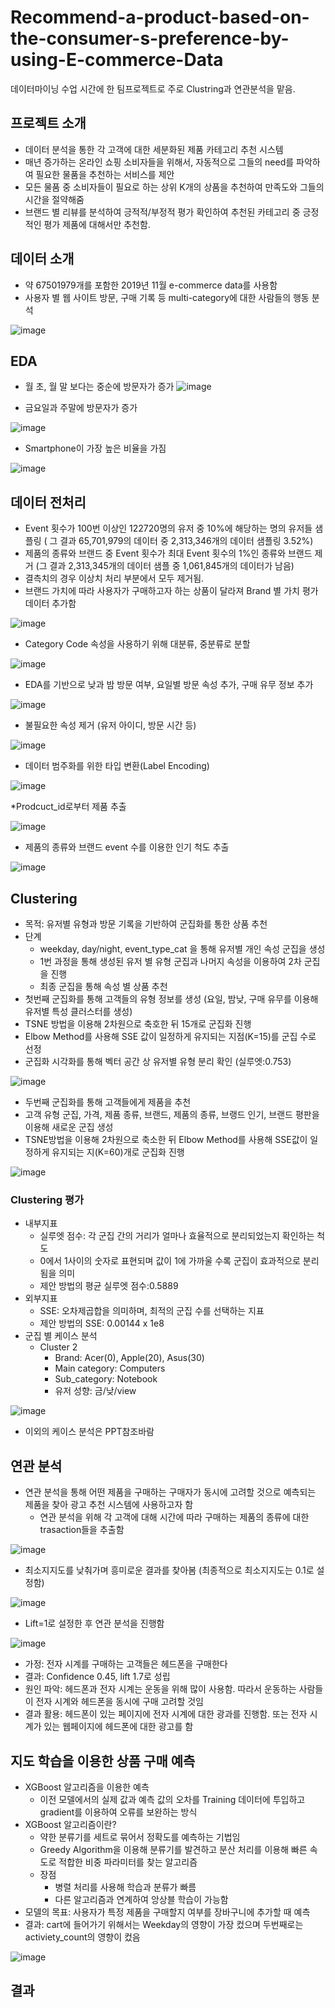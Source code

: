 # Recommend-a-product-based-on-the-consumer-s-preference-by-using-E-commerce-Data
데이터마이닝 수업 시간에 한 팀프로젝트로 주로 Clustring과 연관분석을 맡음.
## 프로젝트 소개
* 데이터 분석을 통한 각 고객에 대한 세분화된 제품 카테고리 추천 시스템
* 매년 증가하는 온라인 쇼핑 소비자들을 위해서, 자동적으로 그들의 need를 파악하여 필요한 물품을 추천하는 서비스를 제안
* 모든 물품 중 소비자들이 필요로 하는 상위 K개의 상품을 추천하여 만족도와 그들의 시간을 절약해줌
* 브랜드 별 리뷰를 분석하여 긍적적/부정적 평가 확인하여 추천된 카테고리 중 긍정적인 평가 제품에 대해서만 추천함.
## 데이터 소개
* 약 67501979개를 포함한 2019년 11월 e-commerce data를 사용함
* 사용자 별 웹 사이트 방문, 구매 기록 등 multi-category에 대한 사람들의 행동 분석

![image](https://user-images.githubusercontent.com/67357059/147014505-262d2623-b01e-4858-b3ee-3a0fb84082ac.png)
## EDA
* 월 초, 월 말 보다는 중순에 방문자가 증가
![image](https://user-images.githubusercontent.com/67357059/147014576-fc18ddb9-a9ce-4979-a972-e02b8c70a04b.png)

* 금요일과 주말에 방문자가 증가

![image](https://user-images.githubusercontent.com/67357059/147014657-ac444ac9-5818-44f5-995c-2c924b34fce7.png)

* Smartphone이 가장 높은 비율을 가짐

![image](https://user-images.githubusercontent.com/67357059/147014761-da8c064d-eacd-4c1c-9bdb-a4878bea207d.png)

## 데이터 전처리

* Event 횟수가 100번 이상인 122720명의 유저 중 10%에 해당하는 명의 유저들 샘플링
( 그 결과 65,701,979의 데이터 중 2,313,346개의 데이터 샘플링 3.52%)
* 제품의 종류와 브랜드 중 Event 횟수가 최대 Event 횟수의 1%인 종류와 브랜드 제거 (그 결과 2,313,345개의 데이터 샘플 중 1,061,845개의 데이터가 남음)
* 결측치의 경우 이상치 처리 부분에서 모두 제거됨.
* 브랜드 가치에 따라 사용자가 구매하고자 하는 상품이 달라져 Brand 별 가치 평가 데이터 추가함

![image](https://user-images.githubusercontent.com/67357059/147015070-cfdc7b7d-5149-4514-8e91-77cb09a5536a.png)

* Category Code 속성을 사용하기 위해 대분류, 중분류로 분할

![image](https://user-images.githubusercontent.com/67357059/147015116-5179e8dd-f40c-4bcb-a91a-aeb5e54ee5bc.png)

* EDA를 기반으로 낮과 밤 방문 여부, 요일별 방문 속성 추가, 구매 유무 정보 추가

![image](https://user-images.githubusercontent.com/67357059/147015210-32f932f6-d7f7-482d-995e-c00db4b824e5.png)

* 불필요한 속성 제거 (유저 아이디, 방문 시간 등)

![image](https://user-images.githubusercontent.com/67357059/147015254-3a7b3514-048e-41c4-98f1-f3cb9f38992c.png)

* 데이터 범주화를 위한 타입 변환(Label Encoding)

![image](https://user-images.githubusercontent.com/67357059/147015328-0738b369-c3d9-496b-963a-cbd947b560fd.png)

*Prodcuct_id로부터 제품 추출

![image](https://user-images.githubusercontent.com/67357059/147015356-78616b98-fe34-412f-ac6f-d52f5989a1a5.png)

* 제품의 종류와 브랜드 event 수를 이용한 인기 척도 추출

![image](https://user-images.githubusercontent.com/67357059/147015423-62fd917f-bc95-4978-9af1-5d73123b3313.png)

## Clustering

* 목적: 유저별 유형과 방문 기록을 기반하여 군집화를 통한 상품 추천
* 단계
  * weekday, day/night, event_type_cat 을 통해 유저별 개인 속성 군집을 생성 
  * 1번 과정을 통해 생성된 유저 별 유형 군집과 나머지 속성을 이용하여 2차 군집을 진행
  * 최종 군집을 통해 속성 별 상품 추천
* 첫번째 군집화를 통해 고객들의 유형 정보를 생성 (요일, 밤낮, 구매 유무를 이용해 유저별 특성 클러스터를 생성)
* TSNE 방법을 이용해 2차원으로 축호한 뒤 15개로 군집화 진행
 * Elbow Method를 사용해 SSE 값이 일정하게 유지되는 지점(K=15)를 군집 수로 선정
 * 군집화 시각화를 통해 벡터 공간 상 유저별 유형 분리 확인 (실루엣:0.753)

![image](https://user-images.githubusercontent.com/67357059/147016048-f6ba950f-ffda-4701-9a44-e77f34d744ba.png)

* 두번째 군집화를 통해 고객들에게 제품을 추천
 * 고객 유형 군집, 가격, 제품 종류, 브랜드, 제품의 종류, 브랭드 인기, 브랜드 평판을 이용해 새로운 군집 생성
* TSNE방법을 이용해 2차원으로 축소한 뒤 Elbow Method를 사용해 SSE값이 일정하게 유지되는 지(K=60)개로 군집화 진행

![image](https://user-images.githubusercontent.com/67357059/147016481-3969a521-0dd9-44f1-8a9e-455aac6c2f2f.png)

### Clustering 평가
* 내부지표
  * 실루엣 점수: 각 군집 간의 거리가 얼마나 효율적으로 분리되었는지 확인하는 척도
  * 0에서 1사이의 숫자로 표현되며 값이 1에 가까울 수록 군집이 효과적으로 분리됨을 의미
  * 제안 방법의 평균 실루엣 점수:0.5889
* 외부지표
  * SSE: 오차제곱합을 의미하며, 최적의 군집 수를 선택하는 지표
  * 제안 방법의 SSE: 0.00144 x 1e8
* 군집 별 케이스 분석
  * Cluster 2
    * Brand: Acer(0), Apple(20), Asus(30)
    * Main category: Computers
    * Sub_category: Notebook
    * 유저 성향: 금/낮/view
 
![image](https://user-images.githubusercontent.com/67357059/147016947-09471bd0-eee5-4a2f-8307-c95477af7dbe.png)

* 이외의 케이스 분석은 PPT참조바람

## 연관 분석
* 연관 분석을 통해 어떤 제품을 구매하는 구매자가 동시에 고려할 것으로 예측되는 제품을 찾아 광고 추천 시스템에 사용하고자 함
  * 연관 분석을 위해 각 고객에 대해 시간에 따라 구매하는 제품의 종류에 대한 trasaction들을 추출함

![image](https://user-images.githubusercontent.com/67357059/147017076-7f748e19-59e8-409f-8df3-09ad881bf0aa.png)

  * 최소지지도를 낮춰가며 흥미로운 결과를 찾아봄 (최종적으로 최소지지도는 0.1로 설정함)

![image](https://user-images.githubusercontent.com/67357059/147017147-d27640c3-7238-45a3-94bb-e0cc20ae0c44.png)

  * Lift=1로 설정한 후 연관 분석을 진행함

![image](https://user-images.githubusercontent.com/67357059/147017222-b50f0eed-9d7f-4561-ad3d-d733eae876ae.png)

  * 가정: 전자 시계를 구매하는 고객들은 헤드폰을 구매한다
  * 결과: Confidence 0.45, lift 1.7로 성립
  * 원인 파악: 헤드폰과 전자 시계는 운동을 위해 많이 사용함. 따라서 운동하는 사람들이 전자 시계와 헤드폰을 동시에 구매 고려할 것임
  * 결과 활용: 헤드폰이 있는 페이지에 전자 시계에 대한 광과를 진행함. 또는 전자 시계가 있는 웹페이지에 헤드폰에 대한 광고를 함
## 지도 학습을 이용한 상품 구매 예측
* XGBoost 알고리즘을 이용한 예측
  * 이전 모델에서의 실제 값과 예측 값의 오차를 Training 데이터에 투입하고 gradient를 이용하여 오류를 보완하는 방식
* XGBoost 알고리즘이란?
  * 약한 분류기를 세트로 묶어서 정확도를 예측하는 기법임
  * Greedy Algorithm을 이용해 분류기를 발견하고 분산 처리를 이용해 빠른 속도로 적합한 비중 파라미터를 찾는 알고리즘
  * 장점
    * 병렬 처리를 사용해 학습과 분류가 빠름
    * 다른 알고리즘과 연계하여 앙상블 학습이 가능함
* 모델의 목표: 사용자가 특정 제품을 구매할지 여부를 장바구니에 추가할 때 예측
* 결과: cart에 들어가기 위해서는 Weekday의 영향이 가장 컸으며 두번째로는 activiety_count의 영향이 컸음

![image](https://user-images.githubusercontent.com/67357059/147018038-98805432-9f5a-4893-b435-01dc4bc50842.png)

## 결과

